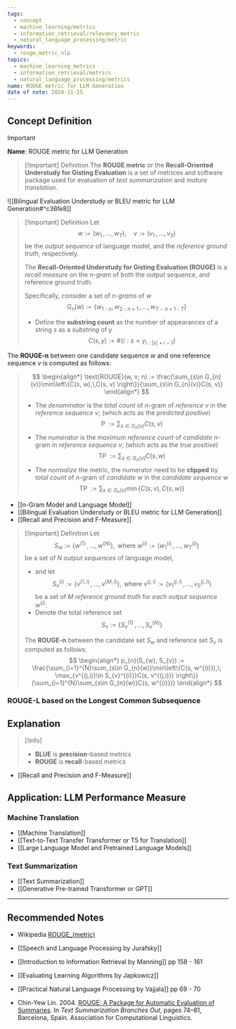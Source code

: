 ```yaml
---
tags:
  - concept
  - machine_learning/metrics
  - information_retrieval/relevancy_metric
  - natural_language_processing/metric
keywords:
  - rouge_metric_nlp
topics:
  - machine_learning_metrics
  - information_retrieval/metrics
  - natural_language_processing/metrics
name: ROUGE metric for LLM Generation
date of note: 2024-11-25
---
```

## Concept Definition

>[!important]
>**Name**: ROUGE metric for LLM Generation

>[!important] Definition
>The **ROUGE metric** or the **Recall-Oriented Understudy for Gisting Evaluation** is a set of metrices and software package used for evaluation of *text summarization* and *mature translation.*

![[Bilingual Evaluation Understudy or BLEU metric for LLM Generation#^c36fe8]]

>[!important] Definition
>Let $$w:=(w_{1}\,{,}\ldots{,}\,w_{T}), \quad v:=(v_{1}\,{,}\ldots{,}\,v_{S})$$ be the *output sequence* of language model, and the *reference ground truth*, respectively.
>
>The **Recall-Oriented Understudy for Gisting Evaluation (ROUGE)** is a *recall measure* on the *n-gram* of both the output sequence, and reference ground truth.
>
>Specifically, consider a set of *n-grams* of $w$ $$G_{n}(w) := \left\{ w_{1:n},\, w_{2:n+1}\,{,}\ldots{,}\, w_{T-n+1:T} \right\} $$
>- Define the **substring count** as the number of appearances of a string $s$ as a *substring* of $y$ $$C(s, y) := \#\left\{ i: s = y_{i:|s|+i-1} \right\} $$
>
 The **ROUGE-n** between one candidate sequence $w$ and one reference sequence $v$ is computed as follows:
>$$
>\begin{align*}
>\text{ROUGE}(w, v; n) := \frac{\sum_{s\in G_{n}(v)}\min\left\{C(s, w),\,C(s, v)  \right\}}{\sum_{s\in G_{n}(v)}C(s, v)}
>\end{align*}
>$$
>- The *denominator* is the *total count* of $n$-gram of *reference* $v$ in the *reference sequence* $v$; (which acts as the *predicted positive*) $$\text{P } := \sum_{s\in G_{n}(v)}C(s, v)$$
>- The *numerator* is the *maximum reference count* of *candidate* $n$-gram in *reference sequence* $v$; (which acts as the *true positive*)  $$\text{TP } := \sum_{s\in G_{n}(v)}C(s, w)$$
>- The *normalize* the metric, the numerator need to be **clipped** by  *total count* of $n$-gram of *candidate* $w$ in the *candidate sequence* $w$ $$\text{TP } := \sum_{s\in G_{n}(v)}\min\{C(s, v), C(s, w)  \}$$

- [[n-Gram Model and Language Model]]
- [[Bilingual Evaluation Understudy or BLEU metric for LLM Generation]]
- [[Recall and Precision and F-Measure]]

>[!important] Definition
>Let $$S_{w} := \{ w^{(1)} \,{,}\ldots{,}\, w^{(N)} \}, \text{ where }  w^{(i)}:=(w_{1}^{(i)}\,{,}\ldots{,}\,w_{T}^{(i)})$$ be a set of $N$ *output sequences* of language model,  
>- and let $$S_{v}^{(i)} := \{ v^{(1,i)} \,{,}\ldots{,}\, v^{(M,i)} \}, \text{ where }  v^{(j,i)}:=(v_{1}^{(j,i)}\,{,}\ldots{,}\,v_{S}^{(j,i)})$$  be a set of $M$ *reference ground truth* for *each output sequence* $w^{(i)}$.
>- Denote the total reference set $$S_{v} := \left\{ S_{v}^{(1)} \,{,}\ldots{,}\, S_{v}^{(N)}\right\} $$
>
>
>The **ROUGE-n** between the candidate set $S_{w}$ and  reference set $S_{v}$ is computed as follows:
>$$
>\begin{align*}
>p_{n}(S_{w}, S_{v}) := \frac{\sum_{i=1}^{N}\sum_{s\in G_{n}(w)}\min\left\{C(s, w^{(i)}),\; \max_{v^{(j,i)}\in S_{v}^{(i)}}C(s, v^{(j,i)})  \right\}}{\sum_{i=1}^{N}\sum_{s\in G_{n}(w)}C(s, w^{(i)})}
>\end{align*}
>$$


### ROUGE-L based on the Longest Common Subsequence





## Explanation



>[!info]
>- **BLUE** is **precision**-based metrics
>- **ROUGE** is **recall**-based metrics

- [[Recall and Precision and F-Measure]]


## Application: LLM Performance Measure


### Machine Translation

- [[Machine Translation]]
- [[Text-to-Text Transfer Transformer or T5 for Translation]]
- [[Large Language Model and Pretrained Language Models]]

### Text Summarization

- [[Text Summarization]]
- [[Generative Pre-trained Transformer or GPT]]



-----------
##  Recommended Notes



- Wikipedia [ROUGE_(metric)](https://en.wikipedia.org/wiki/ROUGE_(metric))

- [[Speech and Language Processing by Jurafsky]]
- [[Introduction to Information Retrieval by Manning]] pp 158 - 161
- [[Evaluating Learning Algorithms by Japkowicz]]

- [[Practical Natural Language Processing by Vajjala]] pp 69 - 70
- Chin-Yew Lin. 2004. [ROUGE: A Package for Automatic Evaluation of Summaries](https://aclanthology.org/W04-1013). In _Text Summarization Branches Out_, pages 74–81, Barcelona, Spain. Association for Computational Linguistics.